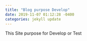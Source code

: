```yaml
---
title: "Blog purpose Develop"
date: 2019-11-07 01:12:28 -0400
categories: jekyll update
---
```

This Site purpose for Develop or Test
